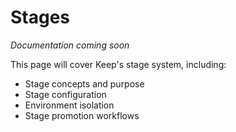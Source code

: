 # Stages

*Documentation coming soon*

This page will cover Keep's stage system, including:

- Stage concepts and purpose
- Stage configuration
- Environment isolation
- Stage promotion workflows